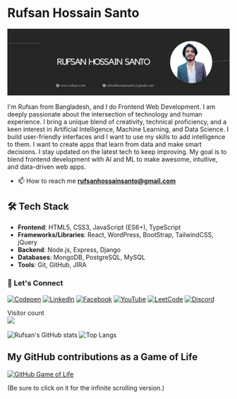 # Rufsan Hossain Santo

<img alt="banner" src="./linkedin-cover (3).png"/>

I'm Rufsan from Bangladesh, and I do Frontend Web Development. I am deeply passionate about the intersection of technology and human experience. I bring a unique blend of creativity, technical proficiency, and a keen interest in Artificial Intelligence, Machine Learning, and Data Science. I build user-friendly interfaces and I want to use my skills to add intelligence to them. I want to create apps that learn from data and make smart decisions. I stay updated on the latest tech to keep improving. My goal is to blend frontend development with AI and ML to make awesome, intuitive, and data-driven web apps.

- 📫 How to reach me **rufsanhossainsanto@gmail.com**

## 🛠 Tech Stack

- **Frontend**: HTML5, CSS3, JavaScript (ES6+), TypeScript
- **Frameworks/Libraries**: React, WordPress, BootStrap, TailwindCSS, jQuery
- **Backend**: Node.js, Express, Django
- **Databases**: MongoDB, PostgreSQL, MySQL
- **Tools**: Git, GitHub, JIRA

### 🤝 Let's Connect

<p align="left">
<a href="" target="blank"><img align="center" src="https://raw.githubusercontent.com/rahuldkjain/github-profile-readme-generator/master/src/images/icons/Social/codepen.svg" alt="Codepen" height="30" width="40" /></a>
<a href="https://www.linkedin.com/in/rufsan-hossain-santo/" target="blank"><img align="center" src="https://raw.githubusercontent.com/rahuldkjain/github-profile-readme-generator/master/src/images/icons/Social/linked-in-alt.svg" alt="LinkedIn" height="30" width="40" /></a>
<a href="https://www.facebook.com/rufsan.hossain.75/" target="blank"><img align="center" src="https://raw.githubusercontent.com/rahuldkjain/github-profile-readme-generator/master/src/images/icons/Social/facebook.svg" alt="Facebook" height="30" width="40" /></a>
<a href="" target="blank"><img align="center" src="https://raw.githubusercontent.com/rahuldkjain/github-profile-readme-generator/master/src/images/icons/Social/youtube.svg" alt="YouTube" height="30" width="40" /></a>
<a href="" target="blank"><img align="center" src="https://raw.githubusercontent.com/rahuldkjain/github-profile-readme-generator/master/src/images/icons/Social/leet-code.svg" alt="LeetCode" height="30" width="40" /></a>
<a href="" target="blank"><img align="center" src="https://raw.githubusercontent.com/rahuldkjain/github-profile-readme-generator/master/src/images/icons/Social/discord.svg" alt="Discord" height="30" width="40" /></a>
</p>


<p> 
  Visitor count<br>
  <img src="https://profile-counter.glitch.me/RufsanHossain/count.svg" />
</p>

![Rufsan's GitHub stats](https://github-readme-stats.vercel.app/api?username=RufsanHossain&show_icons=true&theme=dark)
![Top Langs](https://github-readme-stats.vercel.app/api/top-langs/?username=RufsanHossain&layout=compact&size_weight=0.5&count_weight=0.5&theme=dark)

## My GitHub contributions as a Game of Life

[![GitHub Game of Life](https://github4life.herokuapp.com/RufsanHossain.gif?z=6)](https://github4life.herokuapp.com/RufsanHossain)

(Be sure to click on it for the infinite scrolling version.)

